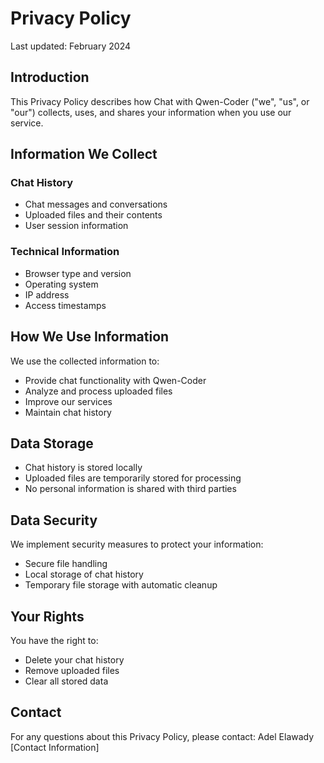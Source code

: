# Privacy Policy

Last updated: February 2024

## Introduction

This Privacy Policy describes how Chat with Qwen-Coder ("we", "us", or "our") collects, uses, and shares your information when you use our service.

## Information We Collect

### Chat History
- Chat messages and conversations
- Uploaded files and their contents
- User session information

### Technical Information
- Browser type and version
- Operating system
- IP address
- Access timestamps

## How We Use Information

We use the collected information to:
- Provide chat functionality with Qwen-Coder
- Analyze and process uploaded files
- Improve our services
- Maintain chat history

## Data Storage

- Chat history is stored locally
- Uploaded files are temporarily stored for processing
- No personal information is shared with third parties

## Data Security

We implement security measures to protect your information:
- Secure file handling
- Local storage of chat history
- Temporary file storage with automatic cleanup

## Your Rights

You have the right to:
- Delete your chat history
- Remove uploaded files
- Clear all stored data

## Contact

For any questions about this Privacy Policy, please contact:
Adel Elawady
[Contact Information] 